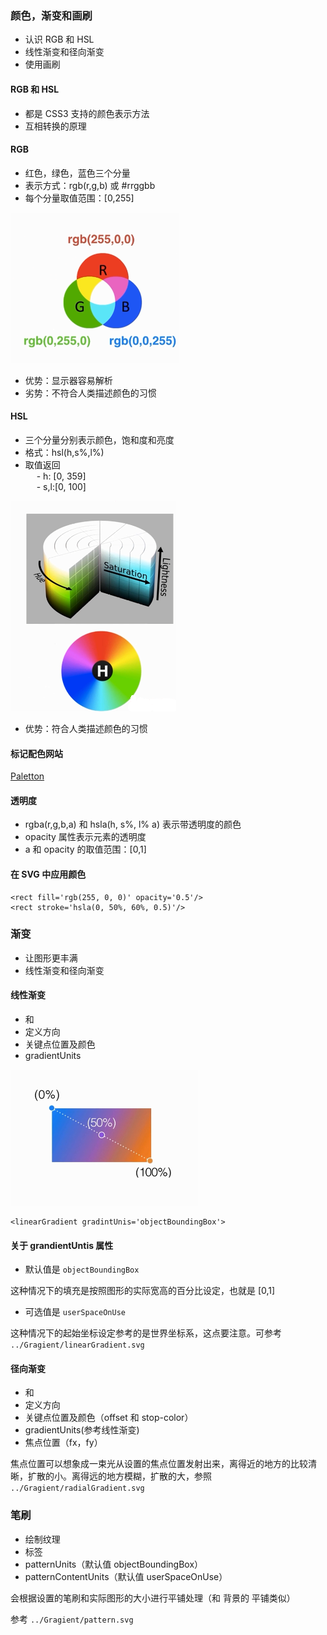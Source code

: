 ### 颜色，渐变和画刷

- 认识 RGB 和 HSL
- 线性渐变和径向渐变
- 使用画刷

#### RGB 和 HSL

- 都是 CSS3 支持的颜色表示方法
- 互相转换的原理

#### RGB

- 红色，绿色，蓝色三个分量
- 表示方式：rgb(r,g,b) 或 #rrggbb
- 每个分量取值范围：[0,255]

![RGB演示图](https://github.com/BobiY/CSSRecord/blob/master/SVG/Zuobiao/image/RGBColor.png)

- 优势：显示器容易解析
- 劣势：不符合人类描述颜色的习惯

#### HSL

- 三个分量分别表示颜色，饱和度和亮度
- 格式：hsl(h,s%,l%)
- 取值返回  
&emsp; - h: [0, 359]  
&emsp; - s,l:[0, 100]

![HSL演示](https://github.com/BobiY/CSSRecord/blob/master/SVG/Zuobiao/image/HSLColor.png)

- 优势：符合人类描述颜色的习惯

#### 标记配色网站

[Paletton](http://www.paletton.com/)

#### 透明度

- rgba(r,g,b,a) 和 hsla(h, s%, l% a) 表示带透明度的颜色
- opacity 属性表示元素的透明度
- a 和 opacity 的取值范围：[0,1]

#### 在 SVG 中应用颜色

~~~
<rect fill='rgb(255, 0, 0)' opacity='0.5'/>
<rect stroke='hsla(0, 50%, 60%, 0.5)'/>
~~~

### 渐变

- 让图形更丰满
- 线性渐变和径向渐变

#### 线性渐变

- <linearGradient> 和 <stop>
- 定义方向
- 关键点位置及颜色
- gradientUnits

![线性渐变演示](https://github.com/BobiY/CSSRecord/blob/master/SVG/Zuobiao/image/linearJianBian.png)

~~~
<linearGradient gradintUnis='objectBoundingBox'>
~~~

#### 关于 grandientUntis 属性

- 默认值是 `objectBoundingBox`

这种情况下的填充是按照图形的实际宽高的百分比设定，也就是 [0,1]

- 可选值是 `userSpaceOnUse`

这种情况下的起始坐标设定参考的是世界坐标系，这点要注意。可参考 `../Gragient/linearGradient.svg`

#### 径向渐变

- <radialGradient> 和 <stop>
- 定义方向
- 关键点位置及颜色（offset 和 stop-color）
- gradientUnits(参考线性渐变)
- 焦点位置（fx，fy）

焦点位置可以想象成一束光从设置的焦点位置发射出来，离得近的地方的比较清晰，扩散的小。离得远的地方模糊，扩散的大，参照 `../Gragient/radialGradient.svg`

### 笔刷

- 绘制纹理
- <pattern> 标签
- patternUnits（默认值 objectBoundingBox） 
- patternContentUnits（默认值 userSpaceOnUse）

会根据设置的笔刷和实际图形的大小进行平铺处理（和 背景的 平铺类似）

参考 `../Gragient/pattern.svg`